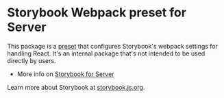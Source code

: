 # Storybook Webpack preset for Server

This package is a [preset](https://storybook.js.org/docs/addons/writing-presets?utm_source=readme) that configures Storybook's webpack settings for handling React.
It's an internal package that's not intended to be used directly by users.

- More info on [Storybook for Server](https://github.com/storybookjs/storybook/tree/next/code/frameworks/server-webpack5)

Learn more about Storybook at [storybook.js.org](https://storybook.js.org/?utm_source=readme).
